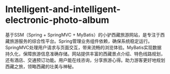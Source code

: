 # Intelligent-and-intelligent-electronic-photo-album
基于SSM（Spring + SpringMVC + MyBatis）的小驴西藏旅游网站，是专注于西藏旅游服务的综合性平台。Spring管理业务组件依赖，确保系统稳定运行。SpringMVC处理用户请求与页面交互，带来流畅的浏览体验。MyBatis实现数据持久化，保障旅游信息准确存储。网站提供丰富的西藏景点介绍、特色线路规划，还有酒店、交通预订功能。用户能在线咨询，分享旅游心得。助力游客更好地规划西藏之旅，领略西藏的壮美与神秘。
